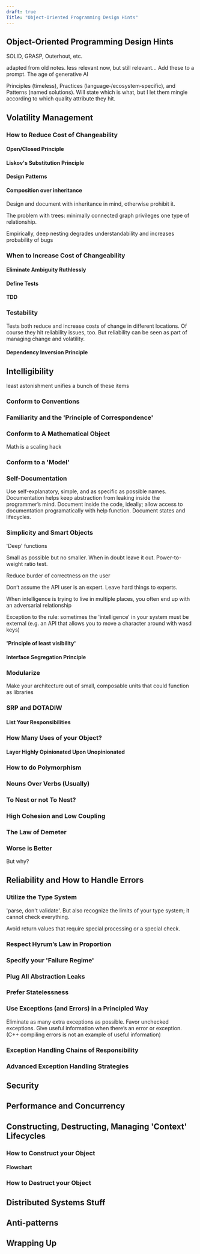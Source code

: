 ```yaml
---
draft: true
Title: "Object-Oriented Programming Design Hints"
---
```


## Object-Oriented Programming Design Hints

SOLID, GRASP, Outerhout, etc.

adapted from old notes. less relevant now, but still relevant...
Add these to a prompt. The age of generative AI

Principles (timeless), Practices (language‑/ecosystem‑specific), and Patterns (named solutions). Will state which is what, but I let them mingle according to which quality attribute they hit.

## Volatility Management

### How to Reduce Cost of Changeability

#### Open/Closed Principle

#### Liskov's Substitution Principle

#### Design Patterns

#### Composition over inheritance

Design and document with inheritance in mind, otherwise prohibit it.

The problem with trees: minimally connected graph privileges one type of relationship.

Empirically, deep nesting degrades understandability and increases probability of bugs

### When to Increase Cost of Changeability

#### Eliminate Ambiguity Ruthlessly

#### Define Tests

#### TDD

### Testability

Tests both reduce and increase costs of change in different locations. Of course they hit reliability issues, too. But reliability can be seen as part of managing change and volatility.

#### Dependency Inversion Principle

## Intelligibility

least astonishment unifies a bunch of these items

### Conform to Conventions

### Familiarity and the 'Principle of Correspondence'

### Conform to A Mathematical Object

Math is a scaling hack

### Conform to a 'Model'

### Self-Documentation

Use self-explanatory, simple, and as specific as possible names. Documentation helps keep abstraction from leaking inside the programmer’s mind. Document inside the code, ideally; allow access to documentation programatically with help function. Document states and lifecycles. 

### Simplicity and Smart Objects

'Deep' functions

Small as possible but no smaller. When in doubt leave it out. Power-to-weight ratio test.

Reduce burder of correctness on the user

Don’t assume the API user is an expert. Leave hard things to experts.

When intelligence is trying to live in multiple places, you often end up with an adversarial relationship

Exception to the rule: sometimes the 'intelligence' in your system must be external (e.g. an API that allows you to move a character around with wasd keys)

#### 'Principle of least visibility'

#### Interface Segregation Principle

### Modularize

Make your architecture out of small, composable units that could function as libraries

### SRP and DOTADIW

#### List Your Responsibilities

### How Many Uses of your Object?

#### Layer Highly Opinionated Upon Unopinionated

### How to do Polymorphism

### Nouns Over Verbs (Usually)

### To Nest or not To Nest?

### High Cohesion and Low Coupling

### The Law of Demeter

### Worse is Better

But why?

## Reliability and How to Handle Errors

### Utilize the Type System

'parse, don't validate'. But also recognize the limits of your type system; it cannot check everything.

Avoid return values that require special processing or a special check.

### Respect Hyrum’s Law in Proportion

### Specify your 'Failure Regime'

### Plug All Abstraction Leaks

### Prefer Statelessness

### Use Exceptions (and Errors) in a Principled Way

Eliminate as many extra exceptions as possible. Favor unchecked exceptions.
Give useful information when there’s an error or exception. (C++ compiling errors is not an example of useful information)

### Exception Handling Chains of Responsibility

### Advanced Exception Handling Strategies

## Security

## Performance and Concurrency

## Constructing, Destructing, Managing 'Context' Lifecycles

### How to Construct your Object

#### Flowchart

### How to Destruct your Object

## Distributed Systems Stuff

## Anti-patterns

## Wrapping Up